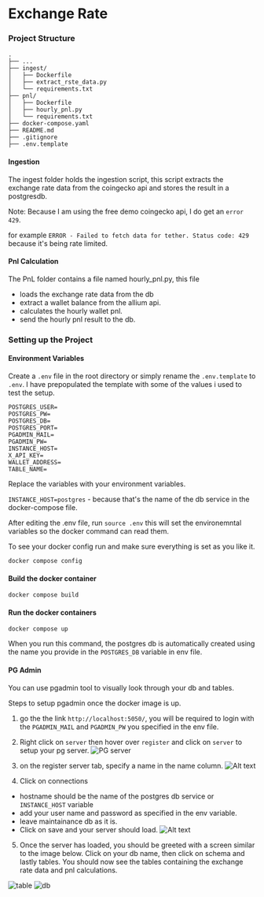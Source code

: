 # Exchange Rate

### Project Structure

    .
    ├── ...
    ├── ingest/                 
    │   ├── Dockerfile         
    │   ├── extract_rste_data.py
    │   └── requirements.txt          
    ├── pnl/
    │   ├── Dockerfile         
    │   ├── hourly_pnl.py
    │   └── requirements.txt          
    ├── docker-compose.yaml                  
    ├── README.md         
    ├── .gitignore
    ├── .env.template

#### Ingestion

The ingest folder holds the ingestion script, this script extracts the exchange rate data from the coingecko api and stores the result in a postgresdb.

Note: Because I am using the free demo coingecko api, I do get an `error 429`.

for example `ERROR - Failed to fetch data for tether. Status code: 429` because it's being rate limited.


#### Pnl Calculation

The PnL folder contains a file named hourly_pnl.py, this file 
- loads the exchange rate data from the db
- extract a wallet balance from the allium api.
- calculates the hourly wallet pnl.
- send the hourly pnl result to the db.


### Setting up the Project

#### Environment Variables
Create a `.env` file in the root directory or simply rename the `.env.template` to `.env`. I have prepopulated the template with some of the values i used to test the setup.

```
POSTGRES_USER=
POSTGRES_PW=
POSTGRES_DB=
POSTGRES_PORT=
PGADMIN_MAIL=
PGADMIN_PW=
INSTANCE_HOST=
X_API_KEY=
WALLET_ADDRESS=
TABLE_NAME=
```

Replace the variables with your environment variables.

`INSTANCE_HOST=postgres` - because that's the name of the db service in the docker-compose file.

After editing the .env file, run `source .env` this will set the environemntal variables so the docker command can read them.

To see your docker config run and make sure everything is set as you like it.

`docker compose config`

#### Build the docker container

`docker compose build`

#### Run the docker containers

`docker compose up`

When you run this command, the postgres db is automatically created using the name you provide in the `POSTGRES_DB` variable in env file.


#### PG Admin

You can use pgadmin tool to visually look through your db and tables.

Steps to setup pgadmin once the docker image is up.

1. go the the link `http://localhost:5050/`, you will be required to login with the `PGADMIN_MAIL` and `PGADMIN_PW` you specified in the env file.

2. Right click on `server` then hover over `register` and click on `server` to setup your pg server.
![PG server](images/server.png)

3. on the register server tab, specify a name in the name column.
![Alt text](images/register.png)

4. Click on connections 
- hostname should be the name of the postgres db service or `INSTANCE_HOST` variable
- add your user name and password as specified in the env variable.
- leave maintainance db as it is.
- Click on save and your server should load.
![Alt text](images/connection.png)

5. Once the server has loaded, you should be greeted with a screen similar to the image below. Click on your db name, then click on schema and lastly tables. You should now see the tables containing the exchange rate data and pnl calculations.

![table](images/db.png)
![db](images/tables.png)